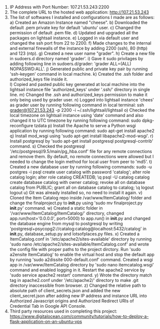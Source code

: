 1) IP Address with Port Number: 107.21.53.243:2200
2) The complete URL to the hosted web application: http://107.21.53.243
3) The list of softwares I installed and configurations I made are as follows:
	a) Created an Amazon Instance named "cheese".
	b) Downloaded the default .pem private key for default 'ubuntu' user.
	c) Changed the permission of default .pem file.
	d) Updated and upgraded all the packages on lightsail instance.
	e) Logged in via default user and changed the ssh port from 22 to 2200.
	f) Made changes to the internal and external firewalls of the instance by adding 2200 (ssh), 80 (http) and 123 (ntp).
	g) Created a new user name "grader".
	h) Create a new file in sudoers.d directory named 'grader'.
	i) Gave it sudo privilages by adding following line in sudoers.d/grader: 'grader ALL=(ALL) NOPASSWD:ALL'.
	j) Generated public and private key pair by running 'ssh-keygen' command in local machine.
	k) Created the .ssh folder and authorized_keys file inside it.	
	l) Copied and pasted public key generated at local machine into the lightsail instance file 'authorized_keys' under '.ssh/' directory in single line.
	m) Changed the .ssh and authorized_keys permission to make it only being used by grader user.
	n) Logged into lightsail instance 'chees' as grader user by running following command in local terminal: ssh grader@107.21.53.243 -p 2200 -i ~/.ssh/lightsail/lightsail
	o) Checked the local timezone on lightsail instance using 'date' command and also changed it to UTC timezone by running following command: sudo dpkg-reconfigure tzdata
	p) Install the Apache to serve a Python wsgi application by running following command: sudo apt-get install apache2
	q) Install mod_wsgi using 'sudo apt-get install libapache2-mod-wsgi'.
	r) Install postgresql by 'sudo apt-get install postgresql postgresql-contrib' command.
	s) Checked the postgresql '/etc/postgresql/9.5/main/pg_hba.conf' file for any remote connections and remove them. By default, no remote connections were allowed but I needed to change the login method for local user from peer to 'md5'.
	t) Created a new database user by running following commands: 
		sudo -u postgres -i
		psql
		create user catalog with password 'catalog';
		alter role catalog login;
		alter role catalog CREATEDB;
		\q
		psql -U catalog catalog
		create database catalog with owner catalog;
		revoke all on database catalog from PUBLIC;
		grant all on database catalog to catalog;
		\q
		logout
		logout
	u) Git was already installed so, no need to install it again.
	v) Cloned the Item Catalog repo inside /var/www/ItemCatalog/ folder and change the finalproject.py to __init__.py using 'sudo mv finalproject.py __init__.py' command.
	w) Created a static folder in '/var/www/ItemCatalog/ItemCatalog/' directory, changed app.run(host='0.0.0.0', port=5000) to app.run() in __init__.py and changed the database engine from mysql to postgresql by writing 'postgresql+psycopg2://catalog:catalog@localhost:5432/catalog' in __init__.py, database_setup.py and lotsofplaces.py files.
	x) Created a ItemCatalog.conf in '/etc/apache2/sites-available' directory by running 'sudo nano /etc/apache2/sites-available/ItemCatalog.conf' and wrote the config file with proper paths to the project dirctory. Run 'sudo a2ensite ItemCatalog' to enable the virtual host and stop the default app by running 'sudo a2dissite 000-default.conf' command. Created a wsgi app in /var/www/ItemCatalog directory by 'sudo nano itemcatalog.wsgi' command and enabled logging in it. Restart the apache2 service by 'sudo service apache2 restart' command.
	y) Wrote the directory match tag in apache2.conf under '/etc/apache2/' directory  to make .git directory inaccessible from browser.
	z) Changed the relative path to absolute path of client_secrets.json and added the new client_secret.json after adding new IP address and instance URL into Authorized Javascript origins and Authorized Redirect URIs of Credential Tab in Google API Console.
4) Third party resources used in completing this project: https://www.digitalocean.com/community/tutorials/how-to-deploy-a-flask-application-on-an-ubuntu-vps

